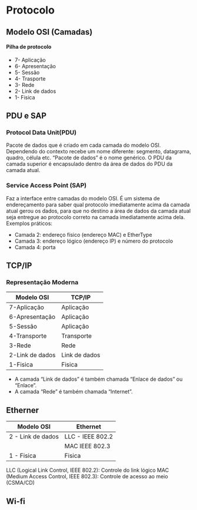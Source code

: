 # Protocolo

## Modelo OSI (Camadas)
#### Pilha de protocolo

* 7- Aplicação
* 6- Apresentação
* 5- Sessão
* 4- Trasporte
* 3- Rede
* 2- Link de dados
* 1- Fisica


## PDU e SAP

### Protocol Data Unit(PDU)

Pacote de dados que é criado em cada camada do modelo OSI. Dependendo do contexto recebe um
nome diferente: segmento, datagrama, quadro, célula etc. “Pacote de dados” é o nome genérico.
O PDU da camada superior é encapsulado dentro da área de dados do PDU da camada atual.

### Service Access Point (SAP)
Faz a interface entre camadas do modelo OSI. É um sistema de endereçamento para saber qual
protocolo imediatamente acima da camada atual gerou os dados, para que no destino a área de
dados da camada atual seja entregue ao protocolo correto na camada imediatamente acima dela.
Exemplos práticos:

* Camada 2: endereço físico (endereço MAC) e EtherType
* Camada 3: endereço lógico (endereço IP) e número do protocolo
*  Camada 4: porta

## TCP/IP

### Representação Moderna

| Modelo OSI |  TCP/IP |
|----|----|
| 7-Aplicação | Aplicação |
| 6-Apresentação | Aplicação |
| 5-Sessão | Aplicação |
| 4-Transporte | Transporte |
| 3-Rede | Rede |
| 2-Link de dados | Link de dados |
| 1-Fisica | Fisica |


* A camada “Link de dados” é também chamada “Enlace de dados” ou “Enlace”.
* A camada “Rede” é também chamada “Internet”.

## Etherner

| Modelo OSI | Ethernet |
|------|------|
|2 -  Link de dados | LLC - IEEE 802.2 |
| | MAC IEEE 802.3|
|1 - Fisica| Fisica |

LLC (Logical Link Control, IEEE 802.2): Controle do link lógico
MAC (Medium Access Control, IEEE 802.3): Controle de acesso ao meio (CSMA/CD)

## Wi-fi



## 
 



